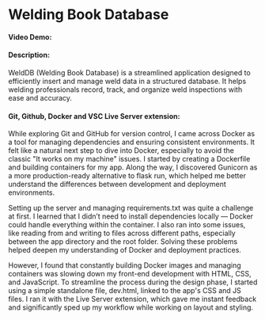 # Welding Book Database
#### Video Demo:  <URL HERE>
#### Description:
WeldDB (Welding Book Database) is a streamlined application designed to efficiently insert and manage weld data in a structured database. It helps welding professionals record, track, and organize weld inspections with ease and accuracy.

#### Git, Github, Docker and VSC Live Server extension:
While exploring Git and GitHub for version control, I came across Docker as a tool for managing dependencies and ensuring consistent environments. It felt like a natural next step to dive into Docker, especially to avoid the classic "It works on my machine" issues. I started by creating a Dockerfile and building containers for my app. Along the way, I discovered Gunicorn as a more production-ready alternative to flask run, which helped me better understand the differences between development and deployment environments.

Setting up the server and managing requirements.txt was quite a challenge at first. I learned that I didn’t need to install dependencies locally — Docker could handle everything within the container. I also ran into some issues, like reading from and writing to files across different paths, especially between the app directory and the root folder. Solving these problems helped deepen my understanding of Docker and deployment practices.

However, I found that constantly building Docker images and managing containers was slowing down my front-end development with HTML, CSS, and JavaScript. To streamline the process during the design phase, I started using a simple standalone file, dev.html, linked to the app's CSS and JS files. I ran it with the Live Server extension, which gave me instant feedback and significantly sped up my workflow while working on layout and styling.

